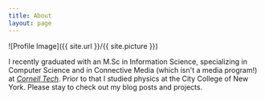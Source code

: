 ```yaml
---
title: About
layout: page
---
```

![Profile Image]({{ site.url }}/{{ site.picture }})


I recently graduated with an M.Sc in Information Science, specializing in Computer Science and in Connective Media (which isn't a media program!) at [*Cornell Tech*](http://tech.cornell.edu/). Prior to that I studied physics at the City College of New York. Please stay to check out my blog posts and projects.
